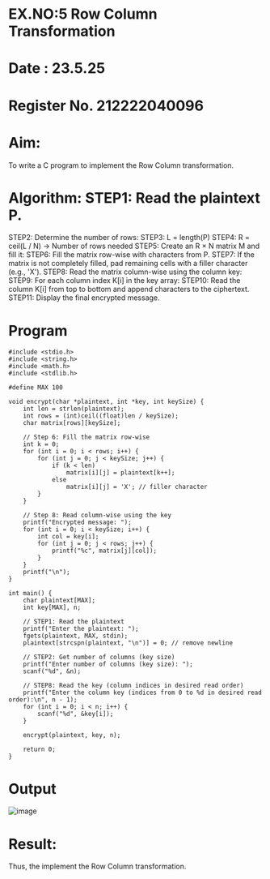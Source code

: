 # EX.NO:5 Row Column Transformation
# Date : 23.5.25
# Register No. 212222040096
# Aim: 
To write a C program to implement the Row Column transformation.


# Algorithm: STEP1: Read the plaintext P.
STEP2: Determine the number of rows:
STEP3: L = length(P)
STEP4: R = ceil(L / N) → Number of rows needed
STEP5: Create an R × N matrix M and fill it:
STEP6: Fill the matrix row-wise with characters from P.
STEP7: If the matrix is not completely filled, pad remaining cells with a filler character (e.g., 'X').
STEP8: Read the matrix column-wise using the column key:
STEP9: For each column index K[i] in the key array:
STEP10: Read the column K[i] from top to bottom and append characters to the ciphertext.
STEP11: Display the final encrypted message.



# Program
```
#include <stdio.h>
#include <string.h>
#include <math.h>
#include <stdlib.h>

#define MAX 100

void encrypt(char *plaintext, int *key, int keySize) {
    int len = strlen(plaintext);
    int rows = (int)ceil((float)len / keySize);
    char matrix[rows][keySize];

    // Step 6: Fill the matrix row-wise
    int k = 0;
    for (int i = 0; i < rows; i++) {
        for (int j = 0; j < keySize; j++) {
            if (k < len)
                matrix[i][j] = plaintext[k++];
            else
                matrix[i][j] = 'X'; // filler character
        }
    }

    // Step 8: Read column-wise using the key
    printf("Encrypted message: ");
    for (int i = 0; i < keySize; i++) {
        int col = key[i];
        for (int j = 0; j < rows; j++) {
            printf("%c", matrix[j][col]);
        }
    }
    printf("\n");
}

int main() {
    char plaintext[MAX];
    int key[MAX], n;

    // STEP1: Read the plaintext
    printf("Enter the plaintext: ");
    fgets(plaintext, MAX, stdin);
    plaintext[strcspn(plaintext, "\n")] = 0; // remove newline

    // STEP2: Get number of columns (key size)
    printf("Enter number of columns (key size): ");
    scanf("%d", &n);

    // STEP8: Read the key (column indices in desired read order)
    printf("Enter the column key (indices from 0 to %d in desired read order):\n", n - 1);
    for (int i = 0; i < n; i++) {
        scanf("%d", &key[i]);
    }

    encrypt(plaintext, key, n);

    return 0;
}
```
# Output
![image](https://github.com/user-attachments/assets/dcf8b883-41c2-4c8c-8fe7-68d278424149)


# Result:
Thus, the implement the Row Column transformation.

